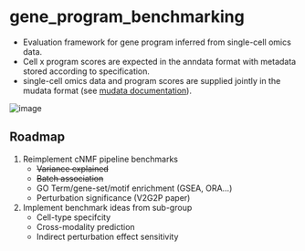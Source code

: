 # gene_program_benchmarking
* Evaluation framework for gene program inferred from single-cell omics data. 
* Cell x program scores are expected in the anndata format with metadata stored according to specification. 
* single-cell omics data and program scores are supplied jointly in the mudata format (see [mudata documentation](https://mudata.readthedocs.io/en/latest/)).

![image](https://github.com/EngreitzLab/gene_program_benchmarking/assets/25486108/6d194ca5-ceba-40e2-89db-f67115120c01)
  
## Roadmap
1. Reimplement cNMF pipeline benchmarks
    * ~~Variance explained~~
    * ~~Batch association~~
    * GO Term/gene-set/motif enrichment (GSEA, ORA...)
    * Perturbation significance (V2G2P paper)
2. Implement benchmark ideas from sub-group
    * Cell-type specifcity
    * Cross-modality prediction
    * Indirect perturbation effect sensitivity
      
